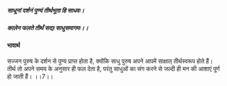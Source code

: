##### साधूनां दर्शनं पुण्यं तीर्थभूता हि साधवः।
##### कालेन फलते तीर्थं सद्यः साधुसमागमः।। 

#### भावार्थ

सज्जन पुरुष के दर्शन से पुण्य प्राप्त होता है, क्योंकि साधु पुरुष अपने आपमें साक्षात् तीर्थस्वरूप होते हैं। तीर्थ तो अपने समय के अनुसार ही फल देता है, परंतु साधुओं का संग करने से जल्दी ही मन की आशाएं पूर्ण हो जाती हैं। ।।7।।